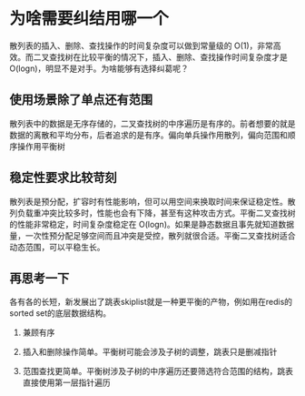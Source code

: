 # 为啥需要纠结用哪一个

散列表的插入、删除、查找操作的时间复杂度可以做到常量级的 O(1)，非常高效。而二叉查找树在比较平衡的情况下，插入、删除、查找操作时间复杂度才是 O(logn)，明显不是对手。为啥能够有选择纠葛呢？

## 使用场景除了单点还有范围

散列表中的数据是无序存储的，二叉查找树的中序遍历是有序的。前者想要的就是数据的离散和平均分布，后者追求的是有序。偏向单兵操作用散列，偏向范围和顺序操作用平衡树

## 稳定性要求比较苛刻

散列表是预分配，扩容时有性能影响，但可以用空间来换取时间来保证稳定性。散列负载重冲突比较多时，性能也会有下降，甚至有这种攻击方式。平衡二叉查找树的性能非常稳定，时间复杂度稳定在 O(logn)。如果是静态数据且事先就知道数据量，一次性预分配足够空间而且冲突是受控，散列就很合适。平衡二叉查找树适合动态范围，可以平稳生长。

## 再思考一下

各有各的长短，新发展出了跳表skiplist就是一种更平衡的产物，例如用在redis的sorted set的底层数据结构。

1. 兼顾有序

2. 插入和删除操作简单。平衡树可能会涉及子树的调整，跳表只是删减指针

3. 范围查找更简单。平衡树涉及子树的中序遍历还要筛选符合范围的结构，跳表直接使用第一层指针遍历
